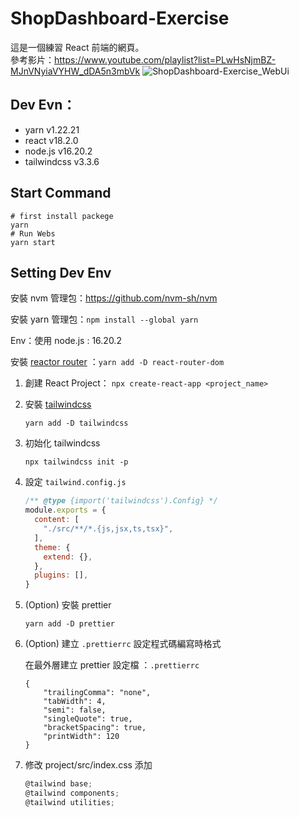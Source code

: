 # ShopDashboard-Exercise
這是一個練習 React 前端的網頁。  
參考影片：https://www.youtube.com/playlist?list=PLwHsNjmBZ-MJnVNyiaVYHW_dDA5n3mbVk
![ShopDashboard-Exercise_WebUi](https://github.com/OKHand-Zy/ShopDashboard-Exercise/assets/109845859/b0a3f5f3-73e0-433b-833e-220a3564864d)

## Dev Evn：
- yarn v1.22.21
- react v18.2.0
- node.js v16.20.2
- tailwindcss v3.3.6

## Start Command
```
# first install packege
yarn
# Run Webs
yarn start
```

## Setting Dev Env
安裝 nvm 管理包：https://github.com/nvm-sh/nvm

安裝 yarn 管理包：`npm install --global yarn`

Env：使用 node.js : 16.20.2

安裝 [reactor router](https://reactrouter.com/en/main/start/tutorial) ：`yarn add -D react-router-dom`

1. 創建 React Project：
`npx create-react-app <project_name>`
2. 安裝 [tailwindcss](https://www.tailwindcss.cn/docs/installation)

    `yarn add -D tailwindcss`

3. 初始化 tailwindcss

    `npx tailwindcss init -p`

4. 設定 `tailwind.config.js`

    ```jsx
    /** @type {import('tailwindcss').Config} */
    module.exports = {
      content: [
        "./src/**/*.{js,jsx,ts,tsx}",
      ],
      theme: {
        extend: {},
      },
      plugins: [],
    }
    ```

5. (Option) 安裝 prettier

    `yarn add -D prettier`

6. (Option) 建立 `.prettierrc` 設定程式碼編寫時格式

    在最外層建立 prettier 設定檔 ：`.prettierrc`

    ```
    {
        "trailingComma": "none",
        "tabWidth": 4,
        "semi": false,
        "singleQuote": true,
        "bracketSpacing": true,
        "printWidth": 120
    }
    ```

7. 修改 project/src/index.css 添加

    ```jsx
    @tailwind base;
    @tailwind components;
    @tailwind utilities;
    ```
